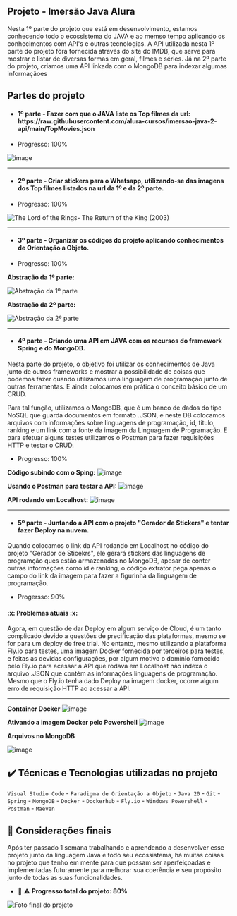 ## Projeto - Imersão Java Alura

Nesta 1º parte do projeto que está em desenvolvimento, estamos conhecendo todo o ecossistema do JAVA e ao memso tempo aplicando os conhecimentos com API's e outras tecnologias.
A API utilizada nesta 1º parte do projeto fôra fornecida através do site do IMDB, que serve para mostrar e listar de diversas formas em geral, filmes e séries.
Já na 2º parte do projeto, criamos uma API linkada com o MongoDB para indexar algumas informaçãoes

## Partes do projeto

- <h4> 1º parte - Fazer com que o JAVA liste os Top filmes da url: https://raw.githubusercontent.com/alura-cursos/imersao-java-2-api/main/TopMovies.json </h4>
- Progresso: 100% 


![image](https://user-images.githubusercontent.com/49702498/229950279-ff814102-6ae5-49a1-8611-bd7b2ad2382d.png)


-----------------------------------------------------------------------------------------------------------------------------------------------------------------------

- <h4> 2º parte - Criar stickers para o Whatsapp, utilizando-se das imagens dos Top filmes listados na url da 1º e da 2º parte. </h4>
- Progresso: 100%

![The Lord of the Rings- The Return of the King (2003)](https://user-images.githubusercontent.com/49702498/229015752-aff862b2-a1a8-404c-b581-b218f635a6fe.png)


-----------------------------------------------------------------------------------------------------------------------------------------------------------------------

- <h4> 3º parte - Organizar os códigos do projeto aplicando conhecimentos de Orientação a Objeto. </h4>
- Progresso: 100%
 
 **Abstração da 1º parte:**
 
 
 
 
![Abstração da 1º parte](https://user-images.githubusercontent.com/49702498/229947749-f80a91b0-51d5-45c4-a554-146504d6df82.png)


 **Abstração da 2º parte:**
 
 
 
 
![Abstração da 2º parte](https://user-images.githubusercontent.com/49702498/229948575-0b6c6192-3cab-4231-8e30-9bf119b0bdd0.png)
        

        

-----------------------------------------------------------------------------------------------------------------------------------------------------------------------

- <h4>  4º parte - Criando uma API em JAVA com os recursos do framework Spring e do MongoDB. </h4>
Nesta parte do projeto, o objetivo foi utilizar os conhecimentos de Java junto de outros frameworks e mostrar a possibilidade de coisas que podemos fazer quando utilizamos uma linguagem de programação junto de outras ferramentas. E ainda colocamos em prática o conceito básico de um CRUD.

Para tal função, utilizamos o MongoDB, que é um banco de dados do tipo NoSQL que guarda documentos em formato .JSON, e neste DB colocamos arquivos com informações sobre linguagens de programação, id, título, ranking e um link com a fonte da imagem da Linguagem de Programação. E para efetuar alguns testes utilizamos o Postman para fazer requisições HTTP e testar o CRUD.

- Progresso: 100%

**Código subindo com o Sping:**
![image](https://user-images.githubusercontent.com/49702498/229951720-a1746913-7893-472a-a4cb-fdf1d3fc0097.png)




**Usando o Postman para testar a API:**
![image](https://user-images.githubusercontent.com/49702498/229955287-2b42aceb-0a52-4030-b88e-1d3acaa7019e.png)




**API rodando em Localhost:**
![image](https://user-images.githubusercontent.com/49702498/229954459-2616af32-2aea-4359-9fb2-ce2c8fe1788f.png)



-----------------------------------------------------------------------------------------------------------------------------------------------------------------------

- <h4> 5º parte - Juntando a API com o projeto "Gerador de Stickers" e tentar fazer Deploy na nuvem. </h4>
Quando colocamos o link da API rodando em Localhost no código do projeto "Gerador de Sticekrs", ele gerará stickers das linguagens de programção ques estão armazenadas
no MongoDB, apesar de conter outras informações como id e ranking, o código extrator pega apenas o campo do link da imagem para fazer a figurinha da linguagem de programação.
- Progersso: 90%

 <h4> :x: Problemas atuais :x: </h4>
Agora, em questão de dar Deploy em algum serviço de Cloud, é um tanto complicado devido a questões de precificação das plataformas, mesmo se for para um deploy de free trial. No entanto, mesmo utilizando a plataforma Fly.io para testes, uma imagem Docker fornecida por terceiros para testes, e feitas as devidas configurações, por algum motivo o domínio fornecido pelo Fly.io para acessar a API que rodava em Localhost não indexa o arquivo .JSON que contém as informações linguagens de programação.
Mesmo que o Fly.io tenha dado Deploy na imagem docker, ocorre algum erro de requisição HTTP ao acessar a API.

-----------------------------------------------------------------------------------------------------------------------------------------------------------------------
**Container Docker**
![image](https://user-images.githubusercontent.com/49702498/229959160-745ce864-0456-495e-8471-67e53d310ae9.png)


**Ativando a imagem Docker pelo Powershell**
![image](https://user-images.githubusercontent.com/49702498/229965409-30c447bb-b32e-4df6-a099-8be070dd011e.png)




**Arquivos no MongoDB**


![image](https://user-images.githubusercontent.com/49702498/229966209-7dad412f-1e7b-4541-be6c-b480f324d97e.png)


## :heavy_check_mark: Técnicas e Tecnologias utilizadas no projeto
`Visual Studio Code` - `Paradigma de Orientação a Objeto` - `Java 20` - `Git` - `Spring` -  `MongoDB` - `Docker` - `Dockerhub` - `Fly.io` - `Windows Powershell` - `Postman` - `Maeven`



## :checkered_flag: Considerações finais
Após ter passado 1 semana trabalhando e aprendendo a desenvolver esse projeto junto da linguagem Java e todo seu ecossistema, há muitas coisas no projeto que tenho em mente para que possam ser aperfeiçoadas e implementadas futuramente para melhorar sua coerência e seu propósito junto de todas as suas funcionalidades.
- :construction: :warning: **Progresso total do projeto: 80%**


![Foto final do projeto](https://user-images.githubusercontent.com/49702498/229974311-b290df24-4447-47f5-9de5-ab93d243013a.jpg)



